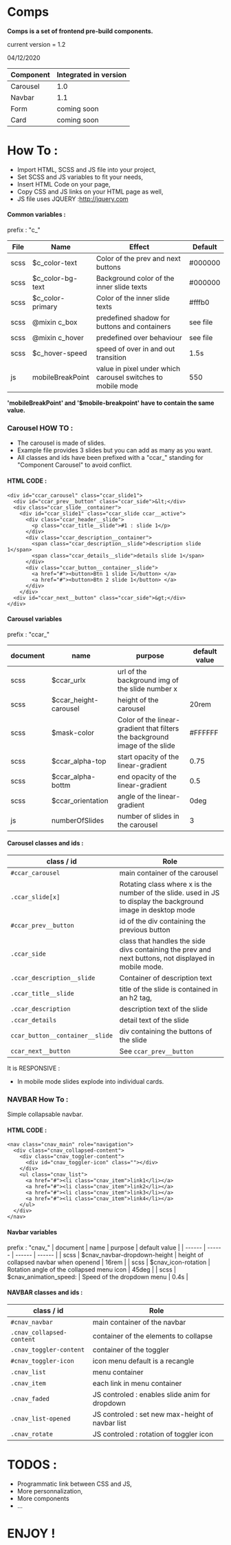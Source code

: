 # Comps
**Comps is a set of frontend pre-build components.**

current version = 1.2

04/12/2020


| Component | Integrated in version |
| ------ | ------ |
| Carousel | 1.0 |
| Navbar | 1.1 |
|Form | coming soon |
| Card | coming soon |



# How To :
  - Import HTML, SCSS and JS file into your project,
  - Set SCSS and JS variables to fit your needs,
  - Insert HTML Code on your page,
  - Copy CSS and JS links on your HTML page as well,
  - JS file uses JQUERY :<http://jquery.com>
#### Common variables :
prefix : "c_"

| File | Name | Effect | Default |
| ------ | ------ | ------ | ------ |
| scss | $c_color-text | Color of the prev and next buttons | #000000 |
| scss | $c_color-bg-text | Background color of the inner slide texts | #000000 |
| scss | $c_color-primary | Color of the inner slide texts | #fffb0 |
| scss | @mixin c_box | predefined shadow for buttons and containers | see file |
| scss | @mixin c_hover | predefined over behaviour | see file |
| scss | $c_hover-speed | speed of over in and out transition | 1.5s |
| js | mobileBreakPoint | value in pixel under which carousel switches to mobile mode| 550 |


**'mobileBreakPoint' and '$mobile-breakpoint' have to contain the same value.**



### Carousel HOW TO :
- The carousel is made of slides. 
- Example file provides 3 slides but you can add as many as you want.
- All classes and ids have been prefixed with a "ccar_" standing for "Component Carousel" to avoid conflict.
#### HTML CODE : 

```    
<div id="ccar_carousel" class="ccar_slide1">
  <div id="ccar_prev__button" class="ccar_side">&lt;</div>
  <div class="ccar_slide__container">
    <div id="ccar_slide1" class="ccar_slide ccar__active">
      <div class="ccar_header__slide">
        <p class="ccar_title__slide">#1 : slide 1</p>
      </div>
      <div class="ccar_description__container">
        <span class="ccar_description__slide">description slide 1</span>
        <span class="ccar_details__slide">details slide 1</span>
      </div>
      <div class="ccar_button__container__slide">
        <a href="#"><button>Btn 1 slide 1</button> </a>
        <a href="#"><button>Btn 2 slide 1</button> </a>
      </div>
    </div>
  <div id="ccar_next__button" class="ccar_side">&gt;</div>
</div>
```
#### Carousel variables
prefix : "ccar_"

| document | name | purpose | default value |
| ------ | ------ | ------ | ------ |
| scss | $ccar_urlx | url of the background img of the slide number x |  |
| scss | $ccar_height-carousel | height of the carousel | 20rem |
| scss | $mask-color | Color of the linear-gradient that filters the background image of the slide | #FFFFFF |
| scss | $ccar_alpha-top | start opacity of the linear-gradient | 0.75 |
| scss | $ccar_alpha-bottm | end opacity of the linear-gradient | 0.5 |
| scss | $ccar_orientation | angle of the linear-gradient | 0deg |
| js | numberOfSlides | number of slides in the carousel | 3 |

#### Carousel classes and ids :
| class / id | Role |
| ------ | ------ |
| ```#ccar_carousel``` | main container of the carousel |
|```.ccar_slide[x]```| Rotating class where x is the number of the slide. used in JS to display the background image in desktop mode |
|```#ccar_prev__button```| id of the div containing the previous button |
| ```.ccar_side``` | class that handles the side divs containing the prev and next buttons, not displayed in mobile mode.  |
| ```.ccar_description__slide``` | Container of description text |
| ```.ccar_title__slide``` | title of the slide is contained in an h2 tag,  |
| ```.ccar_description``` | description text of the slide |
| ```.ccar_details``` | detail text of the slide |
| ```ccar_button__container__slide``` | div containing the buttons of the slide |
| ```ccar_next__button``` | See ```ccar_prev__button``` |
It is RESPONSIVE : 
- In mobile mode slides explode into individual cards.


### NAVBAR How To :

Simple collapsable navbar.

#### HTML CODE :

```
<nav class="cnav_main" role="navigation">
  <div class="cnav_collapsed-content">
    <div class="cnav_toggler-content">
      <div id="cnav_toggler-icon" class=""></div>
    </div>
    <ul class="cnav_list">
      <a href="#"><li class="cnav_item">link1</li></a>
      <a href="#"><li class="cnav_item">link2</li></a>
      <a href="#"><li class="cnav_item">link3</li></a>
      <a href="#"><li class="cnav_item">link4</li></a>
    </ul>
  </div>
</nav>
```
#### Navbar variables
prefix : "cnav_"
| document | name | purpose | default value |
| ------ | ------ | ------ | ------ |
| scss | $cnav_navbar-dropdown-height | height of collapsed navbar when openend | 16rem |
| scss | $cnav_icon-rotation | Rotation angle of the collapsed menu icon | 45deg |
| scss | $cnav_animation_speed: | Speed of the dropdown menu | 0.4s |


#### NAVBAR classes and ids :
| class / id | Role |
| ------ | ------ |
| ```#cnav_navbar``` | main container of the navbar |
|```.cnav_collapsed-content```| container of the elements to collapse |
|```.cnav_toggler-content```| container of the toggler |
|```#cnav_toggler-icon```| icon menu default is a recangle |
|```.cnav_list```| menu container |
|```.cnav_item```| each link in menu container |
|```.cnav_faded```| JS controled : enables slide anim for dropdown |
|```.cnav_list-opened```| JS controled : set new max-height of navbar list |
|```.cnav_rotate```| JS controled : rotation of toggler icon |


# TODOS :

- Programmatic link between CSS and JS,
- More personnalization,
- More components
- ...

# ENJOY !